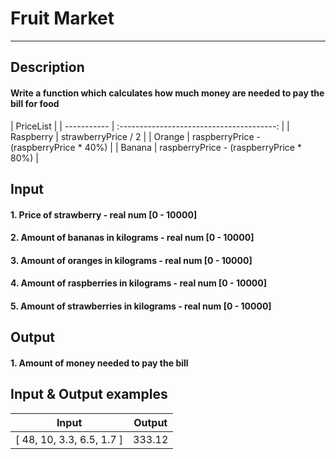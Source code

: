 # Fruit Market
---

## Description
#### Write a function which calculates how much money are needed to pay the bill for food

|                        PriceList                        |
| ----------- | :---------------------------------------: |
|  Raspberry  |             strawberryPrice / 2           |
|   Orange    |  raspberryPrice - (raspberryPrice * 40%)  |
|   Banana    |  raspberryPrice - (raspberryPrice * 80%)  |

## Input
#### 1. Price of strawberry - real num [0 - 10000]
#### 2. Amount of bananas in kilograms - real num [0 - 10000]
#### 3. Amount of oranges in kilograms - real num [0 - 10000]
#### 4. Amount of raspberries in kilograms - real num [0 - 10000]
#### 5. Amount of strawberries in kilograms - real num [0 - 10000]

## Output
#### 1. Amount of money needed to pay the bill

## Input & Output examples

|           Input           |   Output   |
| ------------------------- | :--------: |
| [ 48, 10, 3.3, 6.5, 1.7 ] |   333.12   |